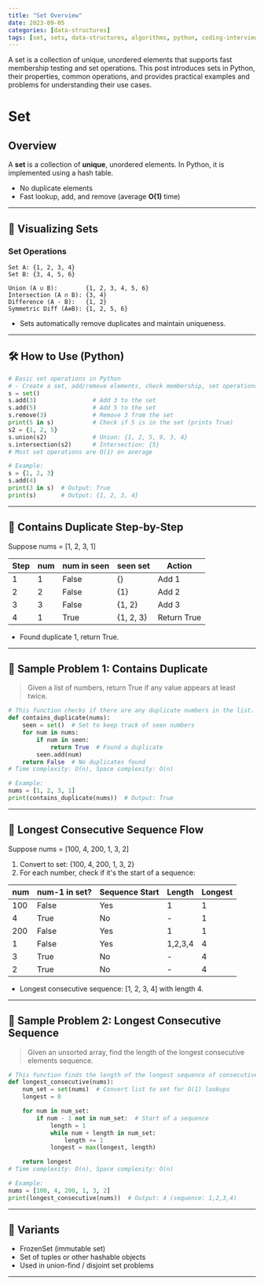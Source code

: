 ```yaml
---
title: "Set Overview"
date: 2023-09-05
categories: [data-structures]
tags: [set, sets, data-structures, algorithms, python, coding-interview, leetcode, tutorial, guide, programming, hash-table, membership, problem-solving, big-o, time-complexity]
---
```


A set is a collection of unique, unordered elements that supports fast membership testing and set operations. This post introduces sets in Python, their properties, common operations, and provides practical examples and problems for understanding their use cases.

# Set

## Overview

A **set** is a collection of **unique**, unordered elements. In Python, it is implemented using a hash table.

- No duplicate elements
- Fast lookup, add, and remove (average **O(1)** time)

---

## 🧩 Visualizing Sets

### Set Operations

```
Set A: {1, 2, 3, 4}
Set B: {3, 4, 5, 6}

Union (A ∪ B):        {1, 2, 3, 4, 5, 6}
Intersection (A ∩ B): {3, 4}
Difference (A - B):   {1, 2}
Symmetric Diff (A⊕B): {1, 2, 5, 6}
```

- Sets automatically remove duplicates and maintain uniqueness.

---

## 🛠️ How to Use (Python)

```python
# Basic set operations in Python
# - Create a set, add/remove elements, check membership, set operations
s = set()
s.add(3)                # Add 3 to the set
s.add(5)                # Add 5 to the set
s.remove(3)             # Remove 3 from the set
print(5 in s)           # Check if 5 is in the set (prints True)
s2 = {1, 2, 5}
s.union(s2)             # Union: {1, 2, 5, 9, 3, 4}
s.intersection(s2)      # Intersection: {5}
# Most set operations are O(1) on average

# Example:
s = {1, 2, 3}
s.add(4)
print(3 in s)  # Output: True
print(s)       # Output: {1, 2, 3, 4}
```

---

## 🧩 Contains Duplicate Step-by-Step

Suppose nums = [1, 2, 3, 1]

| Step | num | num in seen | seen set | Action        |
|------|----|-------------|----------|---------------|
| 1    | 1  | False       | {}       | Add 1         |
| 2    | 2  | False       | {1}      | Add 2         |
| 3    | 3  | False       | {1, 2}   | Add 3         |
| 4    | 1  | True        | {1, 2, 3}| Return True   |

- Found duplicate 1, return True.

---

## 📘 Sample Problem 1: Contains Duplicate

> Given a list of numbers, return True if any value appears at least twice.

```python
# This function checks if there are any duplicate numbers in the list.
def contains_duplicate(nums):
    seen = set()  # Set to keep track of seen numbers
    for num in nums:
        if num in seen:
            return True  # Found a duplicate
        seen.add(num)
    return False  # No duplicates found
# Time complexity: O(n), Space complexity: O(n)

# Example:
nums = [1, 2, 3, 1]
print(contains_duplicate(nums))  # Output: True
```

---

## 🧩 Longest Consecutive Sequence Flow

Suppose nums = [100, 4, 200, 1, 3, 2]

1. Convert to set: {100, 4, 200, 1, 3, 2}
2. For each number, check if it's the start of a sequence:

| num | num-1 in set? | Sequence Start | Length | Longest |
|----|---------------|----------------|--------|---------|
| 100| False         | Yes            | 1      | 1       |
| 4  | True          | No             | -      | 1       |
| 200| False         | Yes            | 1      | 1       |
| 1  | False         | Yes            | 1,2,3,4| 4       |
| 3  | True          | No             | -      | 4       |
| 2  | True          | No             | -      | 4       |

- Longest consecutive sequence: [1, 2, 3, 4] with length 4.

---

## 📘 Sample Problem 2: Longest Consecutive Sequence

> Given an unsorted array, find the length of the longest consecutive elements sequence.

```python
# This function finds the length of the longest sequence of consecutive numbers in the list.
def longest_consecutive(nums):
    num_set = set(nums)  # Convert list to set for O(1) lookups
    longest = 0

    for num in num_set:
        if num - 1 not in num_set:  # Start of a sequence
            length = 1
            while num + length in num_set:
                length += 1
            longest = max(longest, length)

    return longest
# Time complexity: O(n), Space complexity: O(n)

# Example:
nums = [100, 4, 200, 1, 3, 2]
print(longest_consecutive(nums))  # Output: 4 (sequence: 1,2,3,4)
```

---

## 🔁 Variants

- FrozenSet (immutable set)
- Set of tuples or other hashable objects
- Used in union-find / disjoint set problems

---

